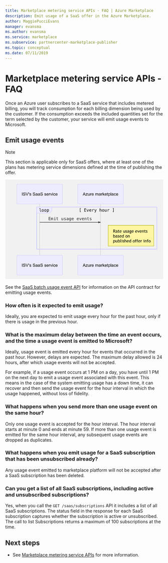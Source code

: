 ```yaml
---
title: Marketplace metering service APIs - FAQ | Azure Marketplace
description: Emit usage of a SaaS offer in the Azure Marketplace. 
author: MaggiePucciEvans 
manager: evansma
ms.author: evansma 
ms.service: marketplace 
ms.subservice: partnercenter-marketplace-publisher
ms.topic: conceptual
ms.date: 07/11/2019
---
```


# Marketplace metering service APIs - FAQ

Once an Azure user subscribes to a SaaS service that includes metered billing, you will track consumption for each billing dimension being used by the customer. If the consumption exceeds the included quantities set for the term selected by the customer, your service will emit usage events to Microsoft.

## Emit usage events

>[!Note]
>This section is applicable only for SaaS offers, where at least one of the plans has metering service dimensions defined at the time of publishing the offer.

![Emit usage events](media/isv-emits-usage-event.png)

See the [SaaS batch usage event API](./marketplace-metering-service-apis.md#batch-usage-event) for information on the API contract for emitting usage events.

### How often is it expected to emit usage?

Ideally, you are expected to emit usage every hour for the past hour, only if there is usage in the previous hour.

### What is the maximum delay between the time an event occurs, and the time a usage event is emitted to Microsoft?

Ideally, usage event is emitted every hour for events that occurred in the past hour. However, delays are expected. The maximum delay allowed is 24 hours, after which usage events will not be accepted.

For example, if a usage event occurs at 1 PM on a day, you have until 1 PM on the next day to emit a usage event associated with this event. This means in the case of the system emitting usage has a down time, it can recover and then send the usage event for the hour interval in which the usage happened, without loss of fidelity.

### What happens when you send more than one usage event on the same hour?

Only one usage event is accepted for the hour interval. The hour interval starts at minute 0 and ends at minute 59.  If more than one usage event is emitted for the same hour interval, any subsequent usage events are dropped as duplicates.

### What happens when you emit usage for a SaaS subscription that has been unsubscribed already?

Any usage event emitted to marketplace platform will not be accepted after a SaaS subscription has been deleted.

### Can you get a list of all SaaS subscriptions, including active and unsubscribed subscriptions?

Yes, when you call the `GET /saas/subscriptions` API it includes a list of all SaaS subscriptions. The status field in the response for each SaaS subscription captures whether the subscription is active or unsubscribed. The call to list Subscriptions returns a maximum of 100 subscriptions at the time.

## Next steps

- See [Marketplace metering service APIs](./marketplace-metering-service-apis.md) for more information.
